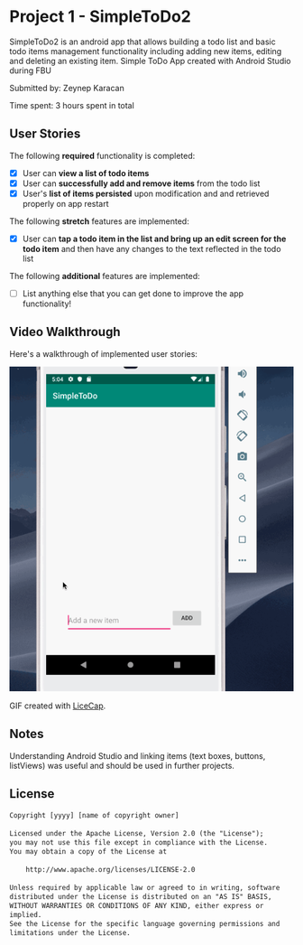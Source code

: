 
# Project 1 - SimpleToDo2

SimpleToDo2 is an android app that allows building a todo list and basic todo items management functionality including adding new items, editing and deleting an existing item.
Simple ToDo App created with Android Studio during FBU

Submitted by: Zeynep Karacan

Time spent: 3 hours spent in total

## User Stories

The following **required** functionality is completed:

* [x] User can **view a list of todo items**
* [x] User can **successfully add and remove items** from the todo list
* [x] User's **list of items persisted** upon modification and and retrieved properly on app restart

The following **stretch** features are implemented:

* [x] User can **tap a todo item in the list and bring up an edit screen for the todo item** and then have any changes to the text reflected in the todo list

The following **additional** features are implemented:

* [ ] List anything else that you can get done to improve the app functionality!

## Video Walkthrough

Here's a walkthrough of implemented user stories:

![](https://github.com/karacanzeynep98/SimpleToDo2/raw/master/DemoSimpleToDo2.gif)

GIF created with [LiceCap](http://www.cockos.com/licecap/).

## Notes
Understanding Android Studio and linking items (text boxes, buttons, listViews) was useful and should be used in further projects.

## License

    Copyright [yyyy] [name of copyright owner]

    Licensed under the Apache License, Version 2.0 (the "License");
    you may not use this file except in compliance with the License.
    You may obtain a copy of the License at

        http://www.apache.org/licenses/LICENSE-2.0

    Unless required by applicable law or agreed to in writing, software
    distributed under the License is distributed on an "AS IS" BASIS,
    WITHOUT WARRANTIES OR CONDITIONS OF ANY KIND, either express or implied.
    See the License for the specific language governing permissions and
    limitations under the License.
